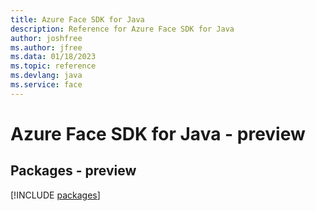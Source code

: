 ```yaml
---
title: Azure Face SDK for Java
description: Reference for Azure Face SDK for Java
author: joshfree
ms.author: jfree
ms.data: 01/18/2023
ms.topic: reference
ms.devlang: java
ms.service: face
---
```

# Azure Face SDK for Java - preview
## Packages - preview
[!INCLUDE [packages](face-index.md)]